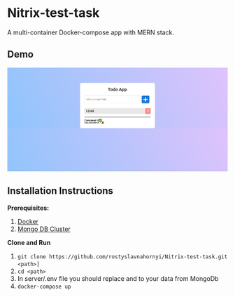 # Nitrix-test-task

A multi-container Docker-compose app with MERN stack.

## Demo
![Image alt](demo_screen.png)

## Installation Instructions
**Prerequisites:**
1. [Docker](https://www.docker.com/get-started/)  
2. [Mongo DB Cluster](https://www.mongodb.com/)


**Clone and Run**
1. `git clone https://github.com/rostyslavnahornyi/Nitrix-test-task.git <path>]`
2. `cd <path>`
3. In server/.env file you should replace *<username>* and *<password>* to your data from MongoDb
4. `docker-compose up`